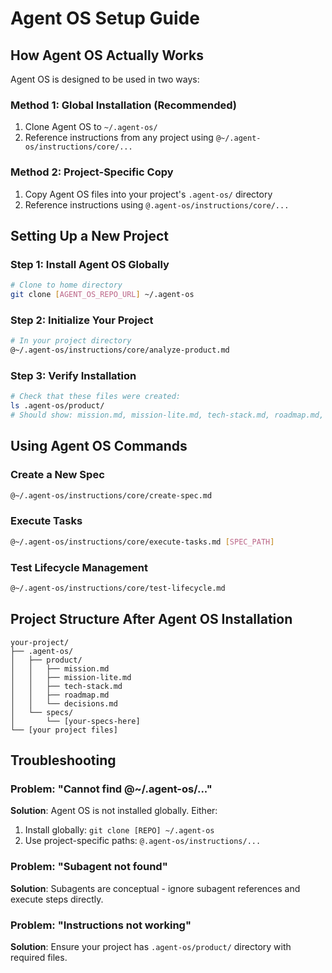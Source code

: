 # Agent OS Setup Guide

## How Agent OS Actually Works

Agent OS is designed to be used in two ways:

### Method 1: Global Installation (Recommended)
1. Clone Agent OS to `~/.agent-os/`
2. Reference instructions from any project using `@~/.agent-os/instructions/core/...`

### Method 2: Project-Specific Copy
1. Copy Agent OS files into your project's `.agent-os/` directory
2. Reference instructions using `@.agent-os/instructions/core/...`

## Setting Up a New Project

### Step 1: Install Agent OS Globally
```bash
# Clone to home directory
git clone [AGENT_OS_REPO_URL] ~/.agent-os
```

### Step 2: Initialize Your Project
```bash
# In your project directory
@~/.agent-os/instructions/core/analyze-product.md
```

### Step 3: Verify Installation
```bash
# Check that these files were created:
ls .agent-os/product/
# Should show: mission.md, mission-lite.md, tech-stack.md, roadmap.md, decisions.md
```

## Using Agent OS Commands

### Create a New Spec
```bash
@~/.agent-os/instructions/core/create-spec.md
```

### Execute Tasks
```bash
@~/.agent-os/instructions/core/execute-tasks.md [SPEC_PATH]
```

### Test Lifecycle Management
```bash
@~/.agent-os/instructions/core/test-lifecycle.md
```

## Project Structure After Agent OS Installation

```
your-project/
├── .agent-os/
│   ├── product/
│   │   ├── mission.md
│   │   ├── mission-lite.md
│   │   ├── tech-stack.md
│   │   ├── roadmap.md
│   │   └── decisions.md
│   └── specs/
│       └── [your-specs-here]
└── [your project files]
```

## Troubleshooting

### Problem: "Cannot find @~/.agent-os/..."
**Solution**: Agent OS is not installed globally. Either:
1. Install globally: `git clone [REPO] ~/.agent-os`
2. Use project-specific paths: `@.agent-os/instructions/...`

### Problem: "Subagent not found"
**Solution**: Subagents are conceptual - ignore subagent references and execute steps directly.

### Problem: "Instructions not working"
**Solution**: Ensure your project has `.agent-os/product/` directory with required files.